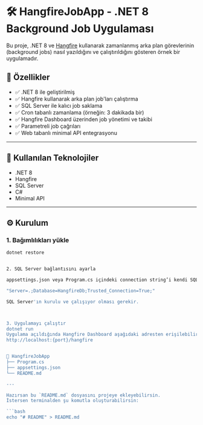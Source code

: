 ﻿# 🛠️ HangfireJobApp - .NET 8 Background Job Uygulaması

Bu proje, .NET 8 ve [Hangfire](https://www.hangfire.io/) kullanarak zamanlanmış arka plan görevlerinin (background jobs) nasıl yazıldığını ve çalıştırıldığını gösteren örnek bir uygulamadır.

## 🚀 Özellikler

- ✅ .NET 8 ile geliştirilmiş
- ✅ Hangfire kullanarak arka plan job'ları çalıştırma
- ✅ SQL Server ile kalıcı job saklama
- ✅ Cron tabanlı zamanlama (örneğin: 3 dakikada bir)
- ✅ Hangfire Dashboard üzerinden job yönetimi ve takibi
- ✅ Parametreli job çağrıları
- ✅ Web tabanlı minimal API entegrasyonu

---

## 🧰 Kullanılan Teknolojiler

- .NET 8
- Hangfire
- SQL Server
- C#
- Minimal API

---

## ⚙️ Kurulum

### 1. Bağımlılıkları yükle

```bash
dotnet restore


2. SQL Server bağlantısını ayarla

appsettings.json veya Program.cs içindeki connection string’i kendi SQL Server bilgilerine göre güncelle:

"Server=.;Database=HangfireDb;Trusted_Connection=True;"

SQL Server'ın kurulu ve çalışıyor olması gerekir.



3. Uygulamayı çalıştır
dotnet run
Uygulama açıldığında Hangfire Dashboard aşağıdaki adresten erişilebilir olacaktır:
http://localhost:{port}/hangfire


📁 HangfireJobApp
├── Program.cs
├── appsettings.json
└── README.md

---

Hazırsan bu `README.md` dosyasını projeye ekleyebilirsin.  
İstersen terminalden şu komutla oluşturabilirsin:

```bash
echo "# README" > README.md
